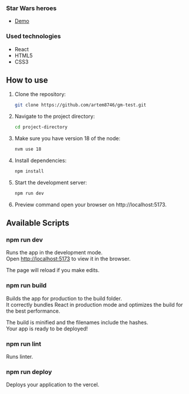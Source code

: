 ### Star Wars heroes

- [Demo](https://gm-test-six.vercel.app)

### Used technologies

- React
- HTML5
- CSS3

## How to use

1. Clone the repository:

   ```bash
   git clone https://github.com/artem8746/gm-test.git
   ```

2. Navigate to the project directory:

   ```bash
   cd project-directory
   ```

3. Make sure you have version 18 of the node:

   ```bash
   nvm use 18
   ```

4. Install dependencies:

   ```bash
   npm install
   ```

5. Start the development server:

   ```bash
   npm run dev
   ```

6. Preview command open your browser on http://localhost:5173.

## Available Scripts

### npm run dev

Runs the app in the development mode.\
Open [http://localhost:5173](http://localhost:5173/) to view it in the browser.

The page will reload if you make edits.

### npm run build

Builds the app for production to the build folder.\
It correctly bundles React in production mode and optimizes the build for the best performance.

The build is minified and the filenames include the hashes.\
Your app is ready to be deployed!

### npm run lint

Runs linter.

### npm run deploy

Deploys your application to the vercel.